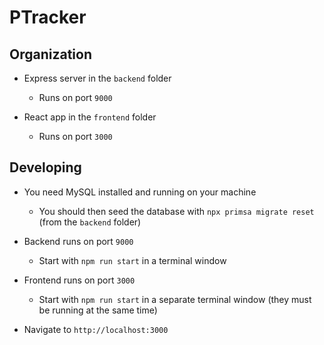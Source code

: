 # PTracker

## Organization
- Express server in the `backend` folder
  - Runs on port `9000`

- React app in the `frontend` folder
  - Runs on port `3000`

## Developing

- You need MySQL installed and running on your machine
  - You should then seed the database with `npx primsa migrate reset` (from the `backend` folder)

- Backend runs on port `9000`
  - Start with `npm run start` in a terminal window

- Frontend runs on port `3000`
  - Start with `npm run start` in a separate terminal window (they must be running at the same time)

- Navigate to `http://localhost:3000`
